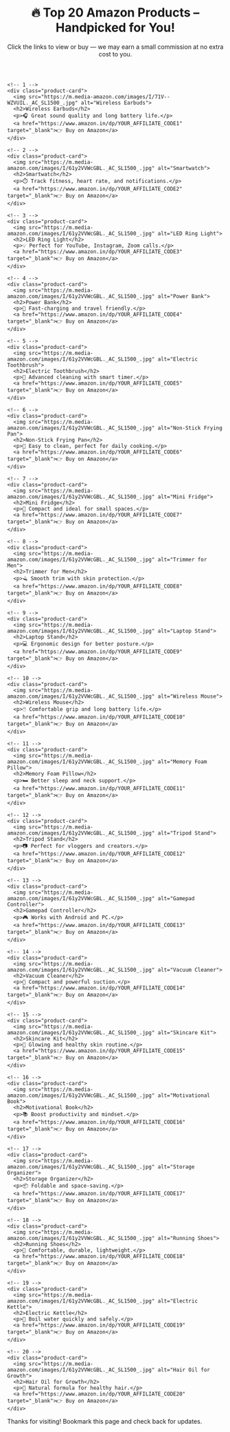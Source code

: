 <!DOCTYPE html>
<html lang="en">
<head>
  <meta charset="UTF-8">
  <title>Best Amazon Deals</title>
  <meta name="viewport" content="width=device-width, initial-scale=1.0">
  <link rel="stylesheet" href="style.css">
</head>
<body>

  <header>
    <h1>🔥 Top 20 Amazon Products – Handpicked for You!</h1>
    <p>Click the links to view or buy — we may earn a small commission at no extra cost to you.</p>
  </header>

  <main class="product-grid">

    <!-- 1 -->
    <div class="product-card">
      <img src="https://m.media-amazon.com/images/I/71V--WZVUIL._AC_SL1500_.jpg" alt="Wireless Earbuds">
      <h2>Wireless Earbuds</h2>
      <p>🎧 Great sound quality and long battery life.</p>
      <a href="https://www.amazon.in/dp/YOUR_AFFILIATE_CODE1" target="_blank">👉 Buy on Amazon</a>
    </div>

    <!-- 2 -->
    <div class="product-card">
      <img src="https://m.media-amazon.com/images/I/61y2VVWcGBL._AC_SL1500_.jpg" alt="Smartwatch">
      <h2>Smartwatch</h2>
      <p>⏱️ Track fitness, heart rate, and notifications.</p>
      <a href="https://www.amazon.in/dp/YOUR_AFFILIATE_CODE2" target="_blank">👉 Buy on Amazon</a>
    </div>

    <!-- 3 -->
    <div class="product-card">
      <img src="https://m.media-amazon.com/images/I/61y2VVWcGBL._AC_SL1500_.jpg" alt="LED Ring Light">
      <h2>LED Ring Light</h2>
      <p>💡 Perfect for YouTube, Instagram, Zoom calls.</p>
      <a href="https://www.amazon.in/dp/YOUR_AFFILIATE_CODE3" target="_blank">👉 Buy on Amazon</a>
    </div>

    <!-- 4 -->
    <div class="product-card">
      <img src="https://m.media-amazon.com/images/I/61y2VVWcGBL._AC_SL1500_.jpg" alt="Power Bank">
      <h2>Power Bank</h2>
      <p>🔌 Fast-charging and travel friendly.</p>
      <a href="https://www.amazon.in/dp/YOUR_AFFILIATE_CODE4" target="_blank">👉 Buy on Amazon</a>
    </div>

    <!-- 5 -->
    <div class="product-card">
      <img src="https://m.media-amazon.com/images/I/61y2VVWcGBL._AC_SL1500_.jpg" alt="Electric Toothbrush">
      <h2>Electric Toothbrush</h2>
      <p>🧼 Advanced cleaning with smart timer.</p>
      <a href="https://www.amazon.in/dp/YOUR_AFFILIATE_CODE5" target="_blank">👉 Buy on Amazon</a>
    </div>

    <!-- 6 -->
    <div class="product-card">
      <img src="https://m.media-amazon.com/images/I/61y2VVWcGBL._AC_SL1500_.jpg" alt="Non-Stick Frying Pan">
      <h2>Non-Stick Frying Pan</h2>
      <p>🍳 Easy to clean, perfect for daily cooking.</p>
      <a href="https://www.amazon.in/dp/YOUR_AFFILIATE_CODE6" target="_blank">👉 Buy on Amazon</a>
    </div>

    <!-- 7 -->
    <div class="product-card">
      <img src="https://m.media-amazon.com/images/I/61y2VVWcGBL._AC_SL1500_.jpg" alt="Mini Fridge">
      <h2>Mini Fridge</h2>
      <p>🧊 Compact and ideal for small spaces.</p>
      <a href="https://www.amazon.in/dp/YOUR_AFFILIATE_CODE7" target="_blank">👉 Buy on Amazon</a>
    </div>

    <!-- 8 -->
    <div class="product-card">
      <img src="https://m.media-amazon.com/images/I/61y2VVWcGBL._AC_SL1500_.jpg" alt="Trimmer for Men">
      <h2>Trimmer for Men</h2>
      <p>🪒 Smooth trim with skin protection.</p>
      <a href="https://www.amazon.in/dp/YOUR_AFFILIATE_CODE8" target="_blank">👉 Buy on Amazon</a>
    </div>

    <!-- 9 -->
    <div class="product-card">
      <img src="https://m.media-amazon.com/images/I/61y2VVWcGBL._AC_SL1500_.jpg" alt="Laptop Stand">
      <h2>Laptop Stand</h2>
      <p>💻 Ergonomic design for better posture.</p>
      <a href="https://www.amazon.in/dp/YOUR_AFFILIATE_CODE9" target="_blank">👉 Buy on Amazon</a>
    </div>

    <!-- 10 -->
    <div class="product-card">
      <img src="https://m.media-amazon.com/images/I/61y2VVWcGBL._AC_SL1500_.jpg" alt="Wireless Mouse">
      <h2>Wireless Mouse</h2>
      <p>🖱️ Comfortable grip and long battery life.</p>
      <a href="https://www.amazon.in/dp/YOUR_AFFILIATE_CODE10" target="_blank">👉 Buy on Amazon</a>
    </div>

    <!-- 11 -->
    <div class="product-card">
      <img src="https://m.media-amazon.com/images/I/61y2VVWcGBL._AC_SL1500_.jpg" alt="Memory Foam Pillow">
      <h2>Memory Foam Pillow</h2>
      <p>🛏️ Better sleep and neck support.</p>
      <a href="https://www.amazon.in/dp/YOUR_AFFILIATE_CODE11" target="_blank">👉 Buy on Amazon</a>
    </div>

    <!-- 12 -->
    <div class="product-card">
      <img src="https://m.media-amazon.com/images/I/61y2VVWcGBL._AC_SL1500_.jpg" alt="Tripod Stand">
      <h2>Tripod Stand</h2>
      <p>📷 Perfect for vloggers and creators.</p>
      <a href="https://www.amazon.in/dp/YOUR_AFFILIATE_CODE12" target="_blank">👉 Buy on Amazon</a>
    </div>

    <!-- 13 -->
    <div class="product-card">
      <img src="https://m.media-amazon.com/images/I/61y2VVWcGBL._AC_SL1500_.jpg" alt="Gamepad Controller">
      <h2>Gamepad Controller</h2>
      <p>🎮 Works with Android and PC.</p>
      <a href="https://www.amazon.in/dp/YOUR_AFFILIATE_CODE13" target="_blank">👉 Buy on Amazon</a>
    </div>

    <!-- 14 -->
    <div class="product-card">
      <img src="https://m.media-amazon.com/images/I/61y2VVWcGBL._AC_SL1500_.jpg" alt="Vacuum Cleaner">
      <h2>Vacuum Cleaner</h2>
      <p>🧹 Compact and powerful suction.</p>
      <a href="https://www.amazon.in/dp/YOUR_AFFILIATE_CODE14" target="_blank">👉 Buy on Amazon</a>
    </div>

    <!-- 15 -->
    <div class="product-card">
      <img src="https://m.media-amazon.com/images/I/61y2VVWcGBL._AC_SL1500_.jpg" alt="Skincare Kit">
      <h2>Skincare Kit</h2>
      <p>🧴 Glowing and healthy skin routine.</p>
      <a href="https://www.amazon.in/dp/YOUR_AFFILIATE_CODE15" target="_blank">👉 Buy on Amazon</a>
    </div>

    <!-- 16 -->
    <div class="product-card">
      <img src="https://m.media-amazon.com/images/I/61y2VVWcGBL._AC_SL1500_.jpg" alt="Motivational Book">
      <h2>Motivational Book</h2>
      <p>📚 Boost productivity and mindset.</p>
      <a href="https://www.amazon.in/dp/YOUR_AFFILIATE_CODE16" target="_blank">👉 Buy on Amazon</a>
    </div>

    <!-- 17 -->
    <div class="product-card">
      <img src="https://m.media-amazon.com/images/I/61y2VVWcGBL._AC_SL1500_.jpg" alt="Storage Organizer">
      <h2>Storage Organizer</h2>
      <p>📦 Foldable and space-saving.</p>
      <a href="https://www.amazon.in/dp/YOUR_AFFILIATE_CODE17" target="_blank">👉 Buy on Amazon</a>
    </div>

    <!-- 18 -->
    <div class="product-card">
      <img src="https://m.media-amazon.com/images/I/61y2VVWcGBL._AC_SL1500_.jpg" alt="Running Shoes">
      <h2>Running Shoes</h2>
      <p>👟 Comfortable, durable, lightweight.</p>
      <a href="https://www.amazon.in/dp/YOUR_AFFILIATE_CODE18" target="_blank">👉 Buy on Amazon</a>
    </div>

    <!-- 19 -->
    <div class="product-card">
      <img src="https://m.media-amazon.com/images/I/61y2VVWcGBL._AC_SL1500_.jpg" alt="Electric Kettle">
      <h2>Electric Kettle</h2>
      <p>🍵 Boil water quickly and safely.</p>
      <a href="https://www.amazon.in/dp/YOUR_AFFILIATE_CODE19" target="_blank">👉 Buy on Amazon</a>
    </div>

    <!-- 20 -->
    <div class="product-card">
      <img src="https://m.media-amazon.com/images/I/61y2VVWcGBL._AC_SL1500_.jpg" alt="Hair Oil for Growth">
      <h2>Hair Oil for Growth</h2>
      <p>🧴 Natural formula for healthy hair.</p>
      <a href="https://www.amazon.in/dp/YOUR_AFFILIATE_CODE20" target="_blank">👉 Buy on Amazon</a>
    </div>

  </main>

  <footer>
    <p>Thanks for visiting! Bookmark this page and check back for updates.</p>
  </footer>

</body>
</html>
